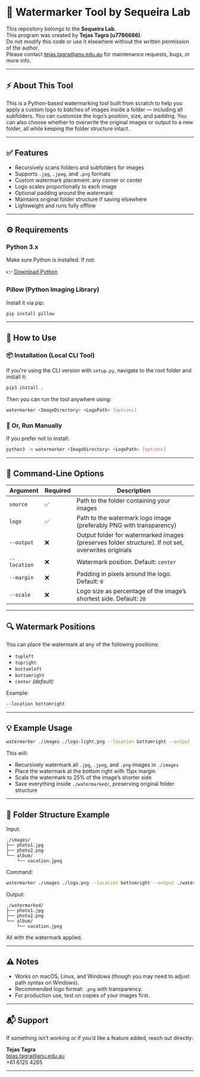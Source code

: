 # 📸 Watermarker Tool by Sequeira Lab

This repository belongs to the **Sequeira Lab**.  
This program was created by **Tejas Tagra (u7786686)**.  
Do not modify this code or use it elsewhere without the written permission of the author.  
Please contact [tejas.tagra@anu.edu.au](mailto:tejas.tagra@anu.edu.au) for maintenance requests, bugs, or more info.

---

## ⚡ About This Tool

This is a Python-based watermarking tool built from scratch to help you apply a custom logo to batches of images inside a folder — including all subfolders. You can customize the logo’s position, size, and padding. You can also choose whether to overwrite the original images or output to a new folder, all while keeping the folder structure intact.

---

## ✅ Features

- Recursively scans folders and subfolders for images
- Supports `.jpg`, `.jpeg`, and `.png` formats
- Custom watermark placement: any corner or center
- Logo scales proportionally to each image
- Optional padding around the watermark
- Maintains original folder structure if saving elsewhere
- Lightweight and runs fully offline

---

## ⚙️ Requirements

### Python 3.x

Make sure Python is installed. If not:

👉 [Download Python](https://www.python.org/downloads/)

### Pillow (Python Imaging Library)

Install it via pip:

```bash
pip install pillow
```

---

## 🚀 How to Use

### 📦 Installation (Local CLI Tool)

If you're using the CLI version with `setup.py`, navigate to the root folder and install it:

```bash
pip3 install .
```

Then you can run the tool anywhere using:

```bash
watermarker <ImageDirectory> <LogoPath> [options]
```

### 🧪 Or, Run Manually

If you prefer not to install:

```bash
python3 -m watermarker <ImageDirectory> <LogoPath> [options]
```

---

## 🔢 Command-Line Options

| Argument       | Required | Description |
|----------------|----------|-------------|
| `source`       | ✅        | Path to the folder containing your images |
| `logo`         | ✅        | Path to the watermark logo image (preferably PNG with transparency) |
| `--output`     | ❌        | Output folder for watermarked images (preserves folder structure). If not set, overwrites originals |
| `--location`   | ❌        | Watermark position. Default: `center` |
| `--margin`     | ❌        | Padding in pixels around the logo. Default: `0` |
| `--scale`      | ❌        | Logo size as percentage of the image’s shortest side. Default: `20` |

---

## 🔍 Watermark Positions

You can place the watermark at any of the following positions:

- `topleft`
- `topright`
- `bottomleft`
- `bottomright`
- `center` *(default)*

Example:

```bash
--location bottomright
```

---

## 💡 Example Usage

```bash
watermarker ./images ./logo-light.png --location bottomright --output ./watermarked --margin 15 --scale 25
```

This will:

- Recursively watermark all `.jpg`, `.jpeg`, and `.png` images in `./images`
- Place the watermark at the bottom right with 15px margin
- Scale the watermark to 25% of the image’s shorter side
- Save everything inside `./watermarked/`, preserving original folder structure

---

## 📂 Folder Structure Example

Input:

```
./images/
├── photo1.jpg
├── photo2.png
└── album/
    └── vacation.jpeg
```

Command:

```bash
watermarker ./images ./logo.png --location bottomright --output ./watermarked --scale 25
```

Output:

```
./watermarked/
├── photo1.jpg
├── photo2.png
└── album/
    └── vacation.jpeg
```

All with the watermark applied.

---

## ⚠️ Notes

- Works on macOS, Linux, and Windows (though you may need to adjust path syntax on Windows).
- Recommended logo format: `.png` with transparency.
- For production use, test on copies of your images first.

---

## 📬 Support

If something isn’t working or if you’d like a feature added, reach out directly:

**Tejas Tagra**  
[tejas.tagra@anu.edu.au](mailto:tejas.tagra@anu.edu.au)  
+61 6125 4265

---

